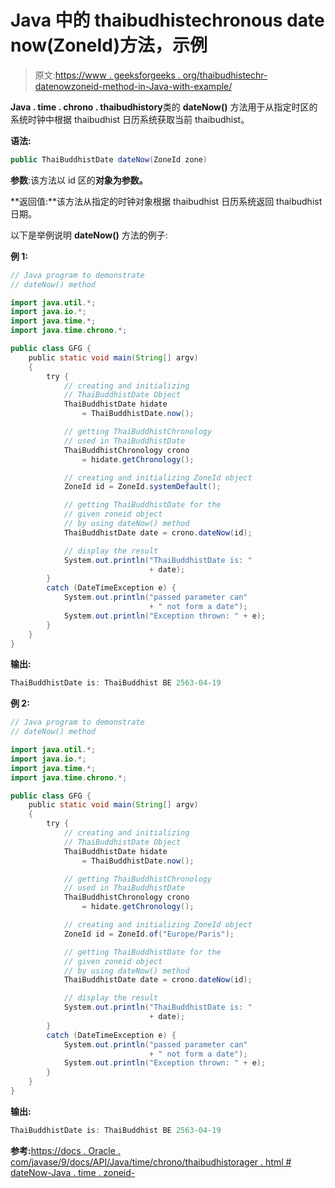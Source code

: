 # Java 中的 thaibudhistechronous date now(ZoneId)方法，示例

> 原文:[https://www . geeksforgeeks . org/thaibudhistechr-datenowzoneid-method-in-Java-with-example/](https://www.geeksforgeeks.org/thaibuddhistchronology-datenowzoneid-method-in-java-with-example/)

**Java . time . chrono . thaibudhistory**类的 **dateNow()** 方法用于从指定时区的系统时钟中根据 thaibudhist 日历系统获取当前 thaibudhist。

**语法:**

```java
public ThaiBuddhistDate dateNow(ZoneId zone)
```

**参数**:该方法以 id 区的**对象为参数。**

**返回值:**该方法从指定的时钟对象根据 thaibudhist 日历系统返回 thaibudhist 日期。

以下是举例说明 **dateNow()** 方法的例子:

**例 1:**

```java
// Java program to demonstrate
// dateNow() method

import java.util.*;
import java.io.*;
import java.time.*;
import java.time.chrono.*;

public class GFG {
    public static void main(String[] argv)
    {
        try {
            // creating and initializing
            // ThaiBuddhistDate Object
            ThaiBuddhistDate hidate
                = ThaiBuddhistDate.now();

            // getting ThaiBuddhistChronology
            // used in ThaiBuddhistDate
            ThaiBuddhistChronology crono
                = hidate.getChronology();

            // creating and initializing ZoneId object
            ZoneId id = ZoneId.systemDefault();

            // getting ThaiBuddhistDate for the
            // given zoneid object
            // by using dateNow() method
            ThaiBuddhistDate date = crono.dateNow(id);

            // display the result
            System.out.println("ThaiBuddhistDate is: "
                               + date);
        }
        catch (DateTimeException e) {
            System.out.println("passed parameter can"
                               + " not form a date");
            System.out.println("Exception thrown: " + e);
        }
    }
}
```

**输出:**

```java
ThaiBuddhistDate is: ThaiBuddhist BE 2563-04-19

```

**例 2:**

```java
// Java program to demonstrate
// dateNow() method

import java.util.*;
import java.io.*;
import java.time.*;
import java.time.chrono.*;

public class GFG {
    public static void main(String[] argv)
    {
        try {
            // creating and initializing
            // ThaiBuddhistDate Object
            ThaiBuddhistDate hidate
                = ThaiBuddhistDate.now();

            // getting ThaiBuddhistChronology
            // used in ThaiBuddhistDate
            ThaiBuddhistChronology crono
                = hidate.getChronology();

            // creating and initializing ZoneId object
            ZoneId id = ZoneId.of("Europe/Paris");

            // getting ThaiBuddhistDate for the
            // given zoneid object
            // by using dateNow() method
            ThaiBuddhistDate date = crono.dateNow(id);

            // display the result
            System.out.println("ThaiBuddhistDate is: "
                               + date);
        }
        catch (DateTimeException e) {
            System.out.println("passed parameter can"
                               + " not form a date");
            System.out.println("Exception thrown: " + e);
        }
    }
}
```

**输出:**

```java
ThaiBuddhistDate is: ThaiBuddhist BE 2563-04-19

```

**参考:**[https://docs . Oracle . com/javase/9/docs/API/Java/time/chrono/thaibudhistorager . html # dateNow-Java . time . zoneid-](https://docs.oracle.com/javase/9/docs/api/java/time/chrono/ThaiBuddhistChronology.html#dateNow-java.time.ZoneId-)
